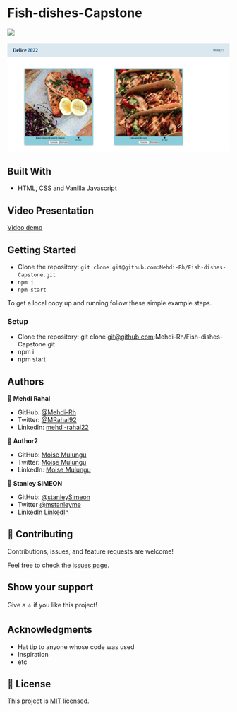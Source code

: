 # Fish-dishes-Capstone

![](https://img.shields.io/badge/Microverse-blueviolet)

![screenshot](./delicious-meal.png)

## Built With

- HTML, CSS and Vanilla Javascript

## Video Presentation

[Video demo](https://www.loom.com/share/d94cb47c28e3407bb69af558e4d8fec6)


## Getting Started

* Clone the repository: ```git clone git@github.com:Mehdi-Rh/Fish-dishes-Capstone.git```
* ```npm i```
* ```npm start```


To get a local copy up and running follow these simple example steps.

### Setup

* Clone the repository: git clone git@github.com:Mehdi-Rh/Fish-dishes-Capstone.git
* npm i
* npm start

## Authors

👤 **Mehdi Rahal**

- GitHub: [@Mehdi-Rh](https://github.com/Mehdi-Rh)
- Twitter: [@MRahal92](https://twitter.com/MRahal92)
- LinkedIn: [mehdi-rahal22](https://www.linkedin.com/in/mehdi-rahal22/)

👤 **Author2**

- GitHub: [Moise Mulungu](https://github.com/moise-mulungu)
- Twitter: [Moise Mulungu](https://twitter.com/moise_mulungu)
- LinkedIn: [Moise Mulungu](https://www.linkedin.com/in/mo%C3%AFse-mulungu-a939831b2/)

👤 **Stanley SIMEON**

- GitHub: [@stanleySimeon](https://github.com/stanleySimeon)
- Twitter [@mstanleyme](https://twitter.com/mstanleyme)
- LinkedIn [LinkedIn](https://www.linkedin.com/in/stanley-simeon-881091224/)

## 🤝 Contributing

Contributions, issues, and feature requests are welcome!

Feel free to check the [issues page](https://github.com/Mehdi-Rh/Javascript-Capstone/issues).

## Show your support

Give a ⭐️ if you like this project!

## Acknowledgments

- Hat tip to anyone whose code was used
- Inspiration
- etc

## 📝 License

This project is [MIT](./MIT.md) licensed.

